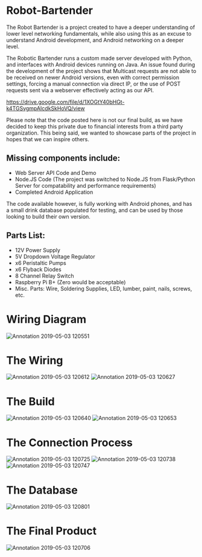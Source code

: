 # Robot-Bartender
The Robot Bartender is a project created to have a deeper understanding of lower level networking fundamentals, while also using this as an excuse to understand Android development, and Android networking on a deeper level. 

The Robotic Bartender runs a custom made server developed with Python, and interfaces with Android devices running on Java. An issue found during the development of the project shows that Multicast requests are not able to be received on newer Android versions, even with correct permission settings, forcing a manual connection via direct IP, or the use of POST requests sent via a webserver effectively acting as our API. 

https://drive.google.com/file/d/1XOGtY40bHGt-k4TGSvgmpAIcdkSkHoVQ/view

Please note that the code posted here is not our final build, as we have decided to keep this private due to financial interests from a third party organization. This being said, we wanted to showcase parts of the project in hopes that we can inspire others. 

## Missing components include:
 - Web Server API Code and Demo
 - Node.JS Code (The project was switched to Node.JS from Flask/Python Server for compatability and performance requirements)
 - Completed Android Application

The code available however, is fully working with Android phones, and has a small drink database populated for testing, and can be used by those looking to build their own version.


## Parts List:
- 12V Power Supply
- 5V Dropdown Voltage Regulator
- x6 Peristaltic Pumps
- x6 Flyback Diodes
- 8 Channel Relay Switch
- Raspberry Pi B+ (Zero would be acceptable)
- Misc. Parts: Wire, Soldering Supplies, LED, lumber, paint, nails, screws, etc.

# Wiring Diagram
![Annotation 2019-05-03 120551](https://user-images.githubusercontent.com/15949137/57159903-24215200-6d9c-11e9-9cbd-f0ea46b63e96.jpg)

# The Wiring
![Annotation 2019-05-03 120612](https://user-images.githubusercontent.com/15949137/57159904-24215200-6d9c-11e9-8c94-82550f6f7197.jpg)
![Annotation 2019-05-03 120627](https://user-images.githubusercontent.com/15949137/57159905-24215200-6d9c-11e9-80bc-1517c0f11f47.jpg)

# The Build
![Annotation 2019-05-03 120640](https://user-images.githubusercontent.com/15949137/57159907-24215200-6d9c-11e9-8d1c-6d12ca23b7fd.jpg)
![Annotation 2019-05-03 120653](https://user-images.githubusercontent.com/15949137/57159908-24215200-6d9c-11e9-8d36-d79f2c466fe2.jpg)

# The Connection Process
![Annotation 2019-05-03 120725](https://user-images.githubusercontent.com/15949137/57159915-271c4280-6d9c-11e9-8db0-34900b468c3f.jpg)
![Annotation 2019-05-03 120738](https://user-images.githubusercontent.com/15949137/57159916-271c4280-6d9c-11e9-9e53-21fdc5fb924a.jpg)
![Annotation 2019-05-03 120747](https://user-images.githubusercontent.com/15949137/57159917-271c4280-6d9c-11e9-9c9b-b304cc5987cb.jpg)

# The Database
![Annotation 2019-05-03 120801](https://user-images.githubusercontent.com/15949137/57159918-27b4d900-6d9c-11e9-86c0-ee5bab8449d0.jpg)

# The Final Product
![Annotation 2019-05-03 120706](https://user-images.githubusercontent.com/15949137/57159919-27b4d900-6d9c-11e9-8761-0e0aeabe88f4.jpg)
<source src="https://drive.google.com/file/d/1XOGtY40bHGt-k4TGSvgmpAIcdkSkHoVQ/preview" type='video/mp4'>

